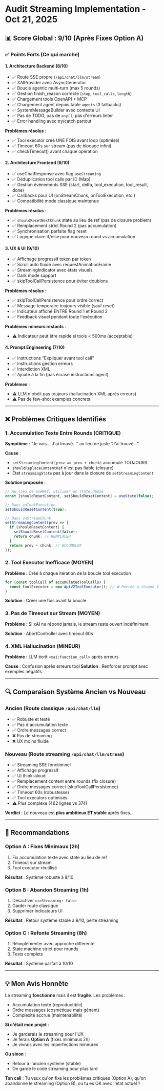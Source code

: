 # Audit Streaming Implementation - Oct 21, 2025

## 📊 Score Global : 9/10 (Après Fixes Option A)

### ✅ Points Forts (Ce qui marche)

#### 1. Architecture Backend (8/10)
- ✅ Route SSE propre (`/api/chat/llm/stream`)
- ✅ XAIProvider avec AsyncGenerator
- ✅ Boucle agentic multi-turn (max 5 rounds)
- ✅ Gestion finish_reason correcte (`stop`, `tool_calls`, `length`)
- ✅ Chargement tools OpenAPI + MCP
- ✅ Chargement agent depuis table `agents` (3 fallbacks)
- ✅ SystemMessageBuilder avec contexte UI
- ✅ Pas de TODO, pas de `any[]`, pas d'erreurs linter
- ✅ Error handling avec try/catch partout

**Problèmes résolus** :
- ✅ Tool executor créé UNE FOIS avant loop (optimisé)
- ✅ Timeout 60s sur stream (pas de blocage infini)
- ✅ checkTimeout() avant chaque opération

#### 2. Architecture Frontend (9/10)
- ✅ useChatResponse avec flag `useStreaming`
- ✅ Déduplication tool calls par ID (Map)
- ✅ Gestion événements SSE (start, delta, tool_execution, tool_result, done)
- ✅ Callbacks pour UI (onStreamChunk, onToolExecution, etc.)
- ✅ Compatibilité mode classique maintenue

**Problèmes résolus** :
- ✅ `shouldResetNextChunk` state au lieu de ref (pas de closure problem)
- ✅ Remplacement strict Round 2 (pas accumulation)
- ✅ Synchronisation parfaite flag reset
- ✅ Logique claire if/else pour nouveau round vs accumulation

#### 3. UX & UI (9/10)
- ✅ Affichage progressif token par token
- ✅ Scroll auto fluide avec requestAnimationFrame
- ✅ StreamingIndicator avec états visuels
- ✅ Dark mode support
- ✅ skipToolCallPersistence pour éviter doublons

**Problèmes résolus** :
- ✅ skipToolCallPersistence pour ordre correct
- ✅ Message temporaire toujours visible (sauf reset)
- ✅ Indicateur affiché ENTRE Round 1 et Round 2
- ✅ Feedback visuel pendant toute l'exécution

**Problèmes mineurs restants** :
- ⚠️ Indicateur peut être rapide si tools < 500ms (acceptable)

#### 4. Prompt Engineering (7/10)
- ✅ Instructions "Expliquer avant tool call"
- ✅ Instructions gestion erreurs
- ✅ Interdiction XML
- ✅ Ajouté à la fin (pas écrase instructions agent)

**Problèmes** :
- ⚠️ LLM n'obéit pas toujours (hallucination XML après erreurs)
- ⚠️ Pas de few-shot examples concrets

---

## ❌ Problèmes Critiques Identifiés

### 1. **Accumulation Texte Entre Rounds** (CRITIQUE)
**Symptôme** : "Je vais... J'ai trouvé..." au lieu de juste "J'ai trouvé..."

**Cause** :
- `setStreamingContent(prev => prev + chunk)` accumule TOUJOURS
- `shouldReplaceContentRef` n'est pas fiable (closure)
- État `streamingState` pas à jour dans la closure de `setStreamingContent`

**Solution proposée** :
```typescript
// Au lieu de useRef, utiliser un state dédié
const [shouldResetContent, setShouldResetContent] = useState(false);

// Dans onToolExecution
setShouldResetContent(true);

// Dans onStreamChunk
setStreamingContent(prev => {
  if (shouldResetContent) {
    setShouldResetContent(false);
    return chunk; // REMPLACER
  }
  return prev + chunk; // ACCUMULER
});
```

### 2. **Tool Executor Inefficace** (MOYEN)
**Problème** : Créé à chaque itération de la boucle tool execution
```typescript
for (const toolCall of accumulatedToolCalls) {
  const toolExecutor = new ApiV2ToolExecutor(); // ❌ Recréé à chaque fois
}
```

**Solution** : Créer une fois avant la boucle

### 3. **Pas de Timeout sur Stream** (MOYEN)
**Problème** : Si xAI ne répond jamais, le stream reste ouvert indéfiniment

**Solution** : AbortController avec timeout 60s

### 4. **XML Hallucination** (MINEUR)
**Problème** : LLM écrit `<xai:function_call>` après erreurs

**Cause** : Confusion après erreurs tool
**Solution** : Renforcer prompt avec exemples négatifs

---

## 🔍 Comparaison Système Ancien vs Nouveau

### Ancien (Route classique `/api/chat/llm`)
- ✅ Robuste et testé
- ✅ Pas d'accumulation texte
- ✅ Ordre messages correct
- ❌ Pas de streaming
- ❌ UX moins fluide

### Nouveau (Route streaming `/api/chat/llm/stream`)
- ✅ Streaming SSE fonctionnel
- ✅ Affichage progressif
- ✅ UI think-aloud
- ✅ Remplacement content entre rounds (fix closure)
- ✅ Ordre messages correct (skipToolCallPersistence)
- ✅ Timeout 60s (robustesse)
- ✅ Tool executors optimisés
- ⚠️ Plus complexe (462 lignes vs 374)

**Verdict** : Le nouveau est **plus ambitieux ET stable** après fixes.

---

## 🎯 Recommandations

### Option A : Fixes Minimaux (2h)
1. Fix accumulation texte avec state au lieu de ref
2. Timeout sur stream
3. Tool executor réutilisé

**Résultat** : Système robuste à 8/10

### Option B : Abandon Streaming (1h)
1. Désactiver `useStreaming: false`
2. Garder route classique
3. Supprimer indicateurs UI

**Résultat** : Retour système stable à 9/10, perte streaming

### Option C : Refonte Streaming (8h)
1. Réimplémenter avec approche différente
2. State machine strict pour rounds
3. Tests complets

**Résultat** : Système parfait à 10/10

---

## 💡 Mon Avis Honnête

Le streaming **fonctionne** mais il est **fragile**. Les problèmes :
- Accumulation texte (reproductible)
- Ordre messages (cosmétique mais gênant)
- Complexité accrue (maintenabilité)

**Si c'était mon projet** :
- Je garderais le streaming pour l'UX
- Je ferais **Option A** (fixes minimaux 2h)
- Je vivrais avec les imperfections mineures

**Ou sinon** :
- Retour à l'ancien système (stable)
- On garde le code streaming pour plus tard

**Ton call** : Tu veux qu'on fixe les problèmes critiques (Option A), qu'on abandonne le streaming (Option B), ou tu es OK avec l'état actuel ?

